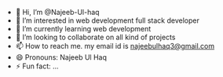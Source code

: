- 👋 Hi, I’m @Najeeb-Ul-haq
- 👀 I’m interested in web development full stack developer 
- 🌱 I’m currently learning web development 
- 💞️ I’m looking to collaborate on all kind of projects 
- 📫 How to reach me. my email id is najeebulhaq3@gmail.com
- 😄 Pronouns: Najeeb Ul Haq 
- ⚡ Fun fact: ...

<!---
Najeeb-Ul-haq/Najeeb-Ul-haq is a ✨ special ✨ repository because its `README.md` (this file) appears on your GitHub profile.
You can click the Preview link to take a look at your changes.
--->
